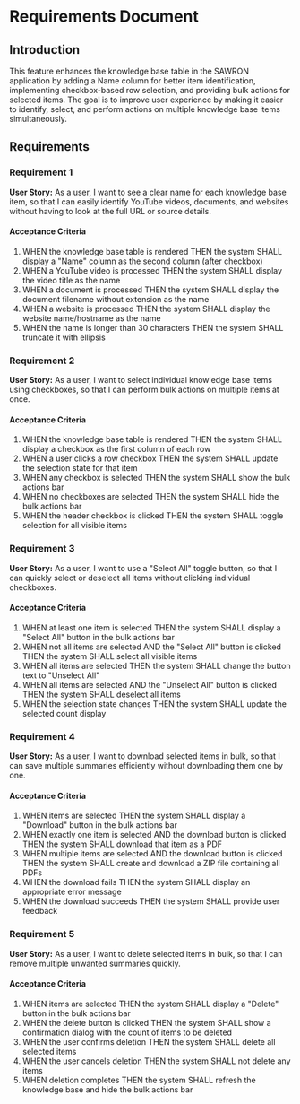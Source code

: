 # Requirements Document

## Introduction

This feature enhances the knowledge base table in the SAWRON application by adding a Name column for better item identification, implementing checkbox-based row selection, and providing bulk actions for selected items. The goal is to improve user experience by making it easier to identify, select, and perform actions on multiple knowledge base items simultaneously.

## Requirements

### Requirement 1

**User Story:** As a user, I want to see a clear name for each knowledge base item, so that I can easily identify YouTube videos, documents, and websites without having to look at the full URL or source details.

#### Acceptance Criteria

1. WHEN the knowledge base table is rendered THEN the system SHALL display a "Name" column as the second column (after checkbox)
2. WHEN a YouTube video is processed THEN the system SHALL display the video title as the name
3. WHEN a document is processed THEN the system SHALL display the document filename without extension as the name
4. WHEN a website is processed THEN the system SHALL display the website name/hostname as the name
5. WHEN the name is longer than 30 characters THEN the system SHALL truncate it with ellipsis

### Requirement 2

**User Story:** As a user, I want to select individual knowledge base items using checkboxes, so that I can perform bulk actions on multiple items at once.

#### Acceptance Criteria

1. WHEN the knowledge base table is rendered THEN the system SHALL display a checkbox as the first column of each row
2. WHEN a user clicks a row checkbox THEN the system SHALL update the selection state for that item
3. WHEN any checkbox is selected THEN the system SHALL show the bulk actions bar
4. WHEN no checkboxes are selected THEN the system SHALL hide the bulk actions bar
5. WHEN the header checkbox is clicked THEN the system SHALL toggle selection for all visible items

### Requirement 3

**User Story:** As a user, I want to use a "Select All" toggle button, so that I can quickly select or deselect all items without clicking individual checkboxes.

#### Acceptance Criteria

1. WHEN at least one item is selected THEN the system SHALL display a "Select All" button in the bulk actions bar
2. WHEN not all items are selected AND the "Select All" button is clicked THEN the system SHALL select all visible items
3. WHEN all items are selected THEN the system SHALL change the button text to "Unselect All"
4. WHEN all items are selected AND the "Unselect All" button is clicked THEN the system SHALL deselect all items
5. WHEN the selection state changes THEN the system SHALL update the selected count display

### Requirement 4

**User Story:** As a user, I want to download selected items in bulk, so that I can save multiple summaries efficiently without downloading them one by one.

#### Acceptance Criteria

1. WHEN items are selected THEN the system SHALL display a "Download" button in the bulk actions bar
2. WHEN exactly one item is selected AND the download button is clicked THEN the system SHALL download that item as a PDF
3. WHEN multiple items are selected AND the download button is clicked THEN the system SHALL create and download a ZIP file containing all PDFs
4. WHEN the download fails THEN the system SHALL display an appropriate error message
5. WHEN the download succeeds THEN the system SHALL provide user feedback

### Requirement 5

**User Story:** As a user, I want to delete selected items in bulk, so that I can remove multiple unwanted summaries quickly.

#### Acceptance Criteria

1. WHEN items are selected THEN the system SHALL display a "Delete" button in the bulk actions bar
2. WHEN the delete button is clicked THEN the system SHALL show a confirmation dialog with the count of items to be deleted
3. WHEN the user confirms deletion THEN the system SHALL delete all selected items
4. WHEN the user cancels deletion THEN the system SHALL not delete any items
5. WHEN deletion completes THEN the system SHALL refresh the knowledge base and hide the bulk actions bar